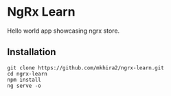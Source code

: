 # NgRx Learn

Hello world app showcasing ngrx store. 


## Installation

```
git clone https://github.com/mkhira2/ngrx-learn.git
cd ngrx-learn
npm install
ng serve -o
```
